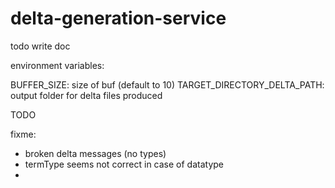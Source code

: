# delta-generation-service
todo write doc


environment variables:

BUFFER_SIZE: size of buf (default to 10)
TARGET_DIRECTORY_DELTA_PATH: output folder for delta files produced


TODO

fixme:
 - broken delta messages (no types)
 - termType seems not correct in case of datatype
-
